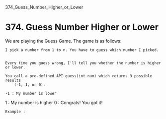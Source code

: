 374_Guess_Number_Higher_or_Lower
# 374. Guess Number Higher or Lower

We are playing the Guess Game. The game is as follows:

    I pick a number from 1 to n. You have to guess which number I picked.
    

    Every time you guess wrong, I'll tell you whether the number is higher or lower.

    You call a pre-defined API guess(int num) which returns 3 possible results
        (-1, 1, or 0):

    -1 : My number is lower
 1 : My number is higher
 0 : Congrats! You got it!

    Example :